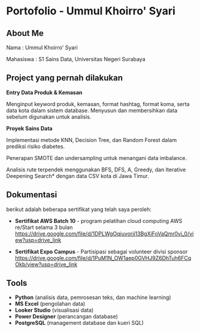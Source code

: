 # Portofolio - Ummul Khoirro' Syari

## About Me

Nama : Ummul Khoirro' Syari

Mahasiswa : S1 Sains Data, Universitas Negeri Surabaya

## Project yang pernah dilakukan 

**Entry Data Produk & Kemasan**

Menginput keyword produk, kemasan, format hashtag, format koma, serta data kota dalam sistem database.
Menyusun dan membersihkan data sebelum digunakan untuk analisis.

**Proyek Sains Data**

Implementasi metode KNN, Decision Tree, dan Random Forest dalam prediksi risiko diabetes.

Penerapan SMOTE dan undersampling untuk menangani data imbalance.

Analisis rute terpendek menggunakan BFS, DFS, A, Greedy, dan Iterative Deepening Search* dengan data CSV kota di Jawa Timur.

## Dokumentasi
berikut adalah beberapa sertifikat yang telah saya peroleh:
- **Sertifikat AWS Batch 10** - program pelatihan cloud computing AWS re/Start selama 3 bulan
  https://drive.google.com/file/d/1DPLWgOqjuvorjj13BgXiFoVaQmr0vi_0/view?usp=drive_link
  
- **Sertifikat Expo Campus** - Partisipasi sebagai volunteer divisi sponsor     
  https://drive.google.com/file/d/1PuM1N_OW1aep0GVHJ9Z6DhTuh6FCqOkb/view?usp=drive_link 

## Tools 
- **Python** (analisis data, pemrosesan teks, dan machine learning)
- **MS Excel** (pengolahan data)
- **Looker Studio** (visualisasi data)
- **Power Designer** (perancangan database)
- **PostgreSQL** (management database dan kueri SQL)

